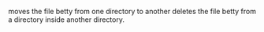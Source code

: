 moves the file betty from one directory to another
deletes the file betty from a directory inside another directory.

